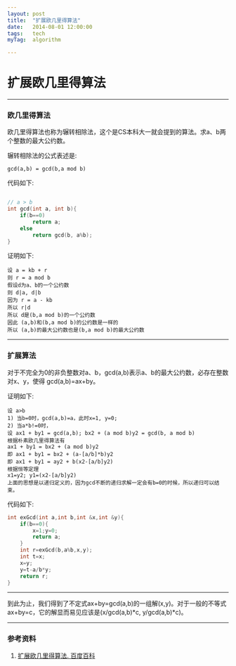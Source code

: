 ```yaml
---
layout: post
title:  "扩展欧几里得算法"
date:   2014-08-01 12:00:00
tags:	tech
myTag:	algorithm

---
```


# 扩展欧几里得算法

---------------------------

### 欧几里得算法

欧几里得算法也称为辗转相除法，这个是CS本科大一就会提到的算法。求a、b两个整数的最大公约数。

辗转相除法的公式表述是:

	gcd(a,b) = gcd(b,a mod b)

代码如下:

``` c++

// a > b
int gcd(int a, int b){
	if(b==0)
		return a;
	else
		return gcd(b, a%b);
}

```

证明如下:

	设 a = kb + r
	则 r = a mod b
	假设d为a、b的一个公约数
	则 d|a, d|b
	因为 r = a - kb
	所以 r|d
	所以 d是(b,a mod b)的一个公约数
	因此 (a,b)和(b,a mod b)的公约数是一样的
	所以 (a,b)的最大公约数也是(b,a mod b)的最大公约数

-------------------------

### 扩展算法

对于不完全为0的非负整数对a、b，gcd(a,b)表示a、b的最大公约数，必存在整数对x、y，使得 gcd(a,b)=ax+by。

证明如下:

	设 a>b
	1) 当b=0时，gcd(a,b)=a，此时x=1, y=0;
	2) 当a*b!=0时，
	设 ax1 + by1 = gcd(a,b); bx2 + (a mod b)y2 = gcd(b, a mod b)
	根据朴素欧几里得算法有
	ax1 + by1 = bx2 + (a mod b)y2
	即 ax1 + by1 = bx2 + (a-[a/b]*b)y2
	即 ax1 + by1 = ay2 + b(x2-[a/b]y2)
	根据恒等定理
	x1=y2; y1=(x2-[a/b]y2)
	上面的思想是以递归定义的，因为gcd不断的递归求解一定会有b=0的时候，所以递归可以结束。

代码如下:

``` c++
int exGcd(int a,int b,int &x,int &y){
	if(b==0){
		x=1;y=0;
		return a;
	}
	int r=exGcd(b,a%b,x,y);
	int t=x;
	x=y;
	y=t-a/b*y;
	return r;
}

```

-------------------------

到此为止，我们得到了不定式ax+by=gcd(a,b)的一组解(x,y)。对于一般的不等式ax+by=c，它的解显而易见应该是(x/gcd(a,b)\*c, y/gcd(a,b)\*c)。


-------------------------

### 参考资料

1. [扩展欧几里得算法. 百度百科](http://baike.baidu.com/view/1478219.htm)

